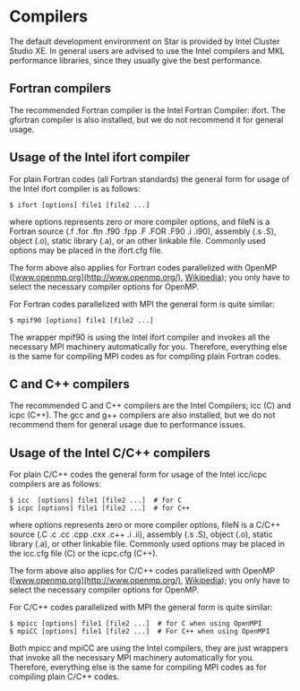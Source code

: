 # Compilers

The default development environment on Star is provided by Intel
Cluster Studio XE. In general users are advised to use the Intel
compilers and MKL performance libraries, since they usually give the
best performance.

## Fortran compilers

The recommended Fortran compiler is the Intel Fortran Compiler: ifort.
The gfortran compiler is also installed, but we do not recommend it for
general usage.

## Usage of the Intel ifort compiler

For plain Fortran codes (all Fortran standards) the general form for
usage of the Intel ifort compiler is as follows:

    $ ifort [options] file1 [file2 ...]

where options represents zero or more compiler options, and fileN is a
Fortran source (.f .for .ftn .f90 .fpp .F .FOR .F90 .i .i90), assembly
(.s .S), object (.o), static library (.a), or an other linkable file.
Commonly used options may be placed in the ifort.cfg file.

The form above also applies for Fortran codes parallelized with OpenMP
([www.openmp.org](http://www.openmp.org/),
[Wikipedia](https://en.wikipedia.org/wiki/OpenMP)); you only have to
select the necessary compiler options for OpenMP.

For Fortran codes parallelized with MPI the general form is quite
similar:

    $ mpif90 [options] file1 [file2 ...]

The wrapper mpif90 is using the Intel ifort compiler and invokes all the
necessary MPI machinery automatically for you. Therefore, everything
else is the same for compiling MPI codes as for compiling plain Fortran
codes.

## C and C++ compilers

The recommended C and C++ compilers are the Intel Compilers; icc (C) and
icpc (C++). The gcc and g++ compilers are also installed, but we do not
recommend them for general usage due to performance issues.

## Usage of the Intel C/C++ compilers

For plain C/C++ codes the general form for usage of the Intel icc/icpc
compilers are as follows:

    $ icc  [options] file1 [file2 ...]  # for C
    $ icpc [options] file1 [file2 ...]  # for C++

where options represents zero or more compiler options, fileN is a C/C++
source (.C .c .cc .cpp .cxx .c++ .i .ii), assembly (.s .S), object (.o),
static library (.a), or other linkable file. Commonly used options may
be placed in the icc.cfg file (C) or the icpc.cfg (C++).

The form above also applies for C/C++ codes parallelized with OpenMP
([www.openmp.org](http://www.openmp.org/),
[Wikipedia](https://en.wikipedia.org/wiki/OpenMP)); you only have to
select the necessary compiler options for OpenMP.

For C/C++ codes parallelized with MPI the general form is quite similar:

    $ mpicc [options] file1 [file2 ...]  # for C when using OpenMPI
    $ mpiCC [options] file1 [file2 ...]  # For C++ when using OpenMPI

Both mpicc and mpiCC are using the Intel compilers, they are just
wrappers that invoke all the necessary MPI machinery automatically for
you. Therefore, everything else is the same for compiling MPI codes as
for compiling plain C/C++ codes.
